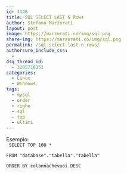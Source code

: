 ```yaml
---
id: 3146
title: SQL SELECT LAST N Rows
author: Stefano Marzorati
layout: post
image: https://marzorati.co/img/sql.png
share-img: https://marzorati.co/img/sql.png
permalink: /sql-select-last-n-rows/
authorsure_include_css:
  - 
dsq_thread_id:
  - 3205718151
categories:
  - Linux
  - Windows
tags:
  - mysql
  - order
  - righe
  - sql
  - top
  - ultimi
---
```

Esempio:   
<code>
SELECT TOP 100 *   
FROM "database"."tabella"."tabella"   
ORDER BY colonnachevuoi DESC
</code>
